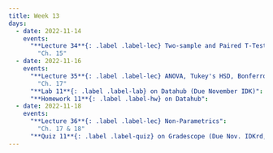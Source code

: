 ```yaml
---
title: Week 13
days:
  - date: 2022-11-14
    events:
      "**Lecture 34**{: .label .label-lec} Two-sample and Paired T-Tests":
        "Ch. 15"
  - date: 2022-11-16
    events:
      "**Lecture 35**{: .label .label-lec} ANOVA, Tukey's HSD, Bonferroni Method": 
        "Ch. 17"
      "**Lab 11**{: .label .label-lab} on Datahub (Due November IDK)":
      "**Homework 11**{: .label .label-hw} on Datahub":
  - date: 2022-11-18
    events:
      "**Lecture 36**{: .label .label-lec} Non-Parametrics":
        "Ch. 17 & 18"
      "**Quiz 11**{: .label .label-quiz} on Gradescope (Due Nov. IDKrd, 12:00 PM PST))":
---
```

